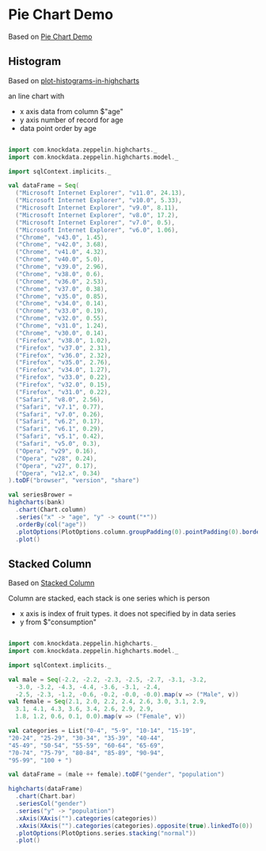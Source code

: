 # Pie Chart Demo

Based on [Pie Chart Demo](http://www.highcharts.com/demo/pie-basic)

## Histogram

Based on [plot-histograms-in-highcharts](http://stackoverflow.com/questions/18042165/plot-histograms-in-highcharts)

an line chart with

* x axis data from column $"age"
* y axis number of record for age
* data point order by age


```scala

import com.knockdata.zeppelin.highcharts._
import com.knockdata.zeppelin.highcharts.model._

import sqlContext.implicits._

val dataFrame = Seq(
  ("Microsoft Internet Explorer", "v11.0", 24.13),
  ("Microsoft Internet Explorer", "v10.0", 5.33),
  ("Microsoft Internet Explorer", "v9.0", 8.11),
  ("Microsoft Internet Explorer", "v8.0", 17.2),
  ("Microsoft Internet Explorer", "v7.0", 0.5),
  ("Microsoft Internet Explorer", "v6.0", 1.06),
  ("Chrome", "v43.0", 1.45),
  ("Chrome", "v42.0", 3.68),
  ("Chrome", "v41.0", 4.32),
  ("Chrome", "v40.0", 5.0),
  ("Chrome", "v39.0", 2.96),
  ("Chrome", "v38.0", 0.6),
  ("Chrome", "v36.0", 2.53),
  ("Chrome", "v37.0", 0.38),
  ("Chrome", "v35.0", 0.85),
  ("Chrome", "v34.0", 0.14),
  ("Chrome", "v33.0", 0.19),
  ("Chrome", "v32.0", 0.55),
  ("Chrome", "v31.0", 1.24),
  ("Chrome", "v30.0", 0.14),
  ("Firefox", "v38.0", 1.02),
  ("Firefox", "v37.0", 2.31),
  ("Firefox", "v36.0", 2.32),
  ("Firefox", "v35.0", 2.76),
  ("Firefox", "v34.0", 1.27),
  ("Firefox", "v33.0", 0.22),
  ("Firefox", "v32.0", 0.15),
  ("Firefox", "v31.0", 0.22),
  ("Safari", "v8.0", 2.56),
  ("Safari", "v7.1", 0.77),
  ("Safari", "v7.0", 0.26),
  ("Safari", "v6.2", 0.17),
  ("Safari", "v6.1", 0.29),
  ("Safari", "v5.1", 0.42),
  ("Safari", "v5.0", 0.3),
  ("Opera", "v29", 0.16),
  ("Opera", "v28", 0.24),
  ("Opera", "v27", 0.17),
  ("Opera", "v12.x", 0.34)
).toDF("browser", "version", "share")

val seriesBrower =
highcharts(bank)
  .chart(Chart.column)
  .series("x" -> "age", "y" -> count("*"))
  .orderBy(col("age"))
  .plotOptions(PlotOptions.column.groupPadding(0).pointPadding(0).borderWidth(0))
  .plot()
```

## Stacked Column

Based on [Stacked Column](http://www.highcharts.com/demo/column-stacked)

Column are stacked, each stack is one series which is person

* x axis is index of fruit types. it does not specified by in data series
* y from $"consumption"


```scala

import com.knockdata.zeppelin.highcharts._
import com.knockdata.zeppelin.highcharts.model._

import sqlContext.implicits._

val male = Seq(-2.2, -2.2, -2.3, -2.5, -2.7, -3.1, -3.2,
  -3.0, -3.2, -4.3, -4.4, -3.6, -3.1, -2.4,
  -2.5, -2.3, -1.2, -0.6, -0.2, -0.0, -0.0).map(v => ("Male", v))
val female = Seq(2.1, 2.0, 2.2, 2.4, 2.6, 3.0, 3.1, 2.9,
  3.1, 4.1, 4.3, 3.6, 3.4, 2.6, 2.9, 2.9,
  1.8, 1.2, 0.6, 0.1, 0.0).map(v => ("Female", v))

val categories = List("0-4", "5-9", "10-14", "15-19",
"20-24", "25-29", "30-34", "35-39", "40-44",
"45-49", "50-54", "55-59", "60-64", "65-69",
"70-74", "75-79", "80-84", "85-89", "90-94",
"95-99", "100 + ")

val dataFrame = (male ++ female).toDF("gender", "population")

highcharts(dataFrame)
  .chart(Chart.bar)
  .seriesCol("gender")
  .series("y" -> "population")
  .xAxis(XAxis("").categories(categories))
  .xAxis(XAxis("").categories(categories).opposite(true).linkedTo(0))
  .plotOptions(PlotOptions.series.stacking("normal"))
  .plot()
```
